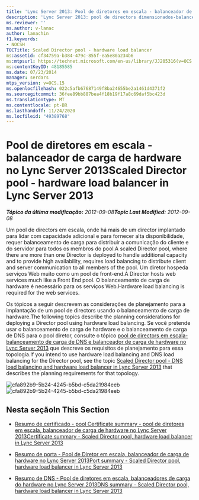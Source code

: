 ```yaml
---
title: 'Lync Server 2013: Pool de diretores em escala - balanceador de carga de hardware'
description: 'Lync Server 2013: pool de directors dimensionados-balanceador de carga de hardware.'
ms.reviewer: ''
ms.author: v-lanac
author: lanachin
f1.keywords:
- NOCSH
TOCTitle: Scaled Director pool - hardware load balancer
ms:assetid: cf34759a-b384-479c-855f-ea5e80a234b6
ms:mtpsurl: https://technet.microsoft.com/en-us/library/JJ205316(v=OCS.15)
ms:contentKeyID: 48185585
ms.date: 07/23/2014
manager: serdars
mtps_version: v=OCS.15
ms.openlocfilehash: 022c5afb67687149f8ba24655be2a1461d4371f2
ms.sourcegitcommit: 36fee89bb887bea4f18b19f17a8c69daf5bc423d
ms.translationtype: MT
ms.contentlocale: pt-BR
ms.lasthandoff: 11/24/2020
ms.locfileid: "49389768"
---
```

# <a name="scaled-director-pool---hardware-load-balancer-in-lync-server-2013"></a><span data-ttu-id="5e7af-103">Pool de diretores em escala - balanceador de carga de hardware no Lync Server 2013</span><span class="sxs-lookup"><span data-stu-id="5e7af-103">Scaled Director pool - hardware load balancer in Lync Server 2013</span></span>

<div data-xmlns="http://www.w3.org/1999/xhtml">

<div class="topic" data-xmlns="http://www.w3.org/1999/xhtml" data-msxsl="urn:schemas-microsoft-com:xslt" data-cs="https://msdn.microsoft.com/">

<div data-asp="https://msdn2.microsoft.com/asp">



</div>

<div id="mainSection">

<div id="mainBody"><span data-ttu-id="5e7af-104">

<span> </span></span><span class="sxs-lookup"><span data-stu-id="5e7af-104">

<span> </span></span></span>

<span data-ttu-id="5e7af-105">_**Tópico da última modificação:** 2012-09-08_</span><span class="sxs-lookup"><span data-stu-id="5e7af-105">_**Topic Last Modified:** 2012-09-08_</span></span>

<span data-ttu-id="5e7af-106">Um pool de directors em escala, onde há mais de um director implantado para lidar com capacidade adicional e para fornecer alta disponibilidade, requer balanceamento de carga para distribuir a comunicação do cliente e do servidor para todos os membros do pool.</span><span class="sxs-lookup"><span data-stu-id="5e7af-106">A scaled Director pool, where there are more than one Director is deployed to handle additional capacity and to provide high availability, requires load balancing to distribute client and server communication to all members of the pool.</span></span> <span data-ttu-id="5e7af-107">Um diretor hospeda serviços Web muito como um pool de front-end.</span><span class="sxs-lookup"><span data-stu-id="5e7af-107">A Director hosts web services much like a Front End pool.</span></span> <span data-ttu-id="5e7af-108">O balanceamento de carga de hardware é necessário para os serviços Web.</span><span class="sxs-lookup"><span data-stu-id="5e7af-108">Hardware load balancing is required for the web services.</span></span>

<span data-ttu-id="5e7af-109">Os tópicos a seguir descrevem as considerações de planejamento para a implantação de um pool de directors usando o balanceamento de carga de hardware.</span><span class="sxs-lookup"><span data-stu-id="5e7af-109">The following topics describe the planning considerations for deploying a Director pool using hardware load balancing.</span></span> <span data-ttu-id="5e7af-110">Se você pretende usar o balanceamento de carga de hardware e o balanceamento de carga de DNS para o pool diretor, consulte o tópico [pool de directors em escala-balanceamento de carga de DNS e balanceador de carga de hardware no Lync Server 2013](lync-server-2013-scaled-director-pool-dns-load-balancing-and-hardware-load-balancer.md) que descreve os requisitos de planejamento para essa topologia.</span><span class="sxs-lookup"><span data-stu-id="5e7af-110">If you intend to use hardware load balancing and DNS load balancing for the Director pool, see the topic [Scaled Director pool - DNS load balancing and hardware load balancer in Lync Server 2013](lync-server-2013-scaled-director-pool-dns-load-balancing-and-hardware-load-balancer.md) that describes the planning requirements for that topology.</span></span>

<span data-ttu-id="5e7af-111">![cfa892b9-5b24-4245-b5bd-c5da21984eeb](images/JJ205316.cfa892b9-5b24-4245-b5bd-c5da21984eeb(OCS.15).jpg "cfa892b9-5b24-4245-b5bd-c5da21984eeb")</span><span class="sxs-lookup"><span data-stu-id="5e7af-111">![cfa892b9-5b24-4245-b5bd-c5da21984eeb](images/JJ205316.cfa892b9-5b24-4245-b5bd-c5da21984eeb(OCS.15).jpg "cfa892b9-5b24-4245-b5bd-c5da21984eeb")</span></span>

<div>

## <a name="in-this-section"></a><span data-ttu-id="5e7af-112">Nesta seção</span><span class="sxs-lookup"><span data-stu-id="5e7af-112">In This Section</span></span>

  - [<span data-ttu-id="5e7af-113">Resumo de certificado - pool Certificate summary - pool de diretores em escala, balanceador de carga de hardware no Lync Server 2013</span><span class="sxs-lookup"><span data-stu-id="5e7af-113">Certificate summary - Scaled Director pool, hardware load balancer in Lync Server 2013</span></span>](lync-server-2013-certificate-summary-scaled-director-pool-hardware-load-balancer.md)

  - [<span data-ttu-id="5e7af-114">Resumo de porta - Pool de Diretor em escala, balanceador de carga de hardware no Lync Server 2013</span><span class="sxs-lookup"><span data-stu-id="5e7af-114">Port summary - Scaled Director pool, hardware load balancer in Lync Server 2013</span></span>](lync-server-2013-port-summary-scaled-director-pool-hardware-load-balancer.md)

  - [<span data-ttu-id="5e7af-115">Resumo de DNS - Pool de diretores em escala, balanceadores de carga do hardware no Lync Server 2013</span><span class="sxs-lookup"><span data-stu-id="5e7af-115">DNS summary - Scaled Director pool, hardware load balancer in Lync Server 2013</span></span>](lync-server-2013-dns-summary-scaled-director-pool-hardware-load-balancer.md)

<span data-ttu-id="5e7af-116"></div>

</div>

<span> </span>

</div>

</div>

</span><span class="sxs-lookup"><span data-stu-id="5e7af-116"></div>

</div>

<span> </span>

</div>

</div>

</span></span></div>

